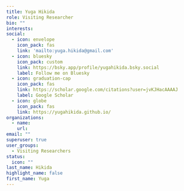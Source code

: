 ```yaml
---
title: Yuga Hikida
role: Visiting Researcher
bio: ""
interests:
social:
  - icon: envelope
    icon_pack: fas
    link: 'mailto:yuga.hikida@gmail.com'
  - icon: bluesky
    icon_pack: custom
    link: https://bsky.app/profile/yugahikida.bsky.social
    label: Follow me on Bluesky
  - icon: graduation-cap
    icon_pack: fas
    link: https://scholar.google.com/citations?user=jvKJHacAAAAJ
    label: Google Scholar
  - icon: globe
    icon_pack: fas
    link: https://yugahikida.github.io/
organizations:
  - name: 
    url: 
email: ""
superuser: true
user_groups:
  - Visiting Researchers
status:
  icon: ""
last_name: Hikida
highlight_name: false
first_name: Yuga
---
```

<!-- BIO

{style="text-align: justify;"} -->
